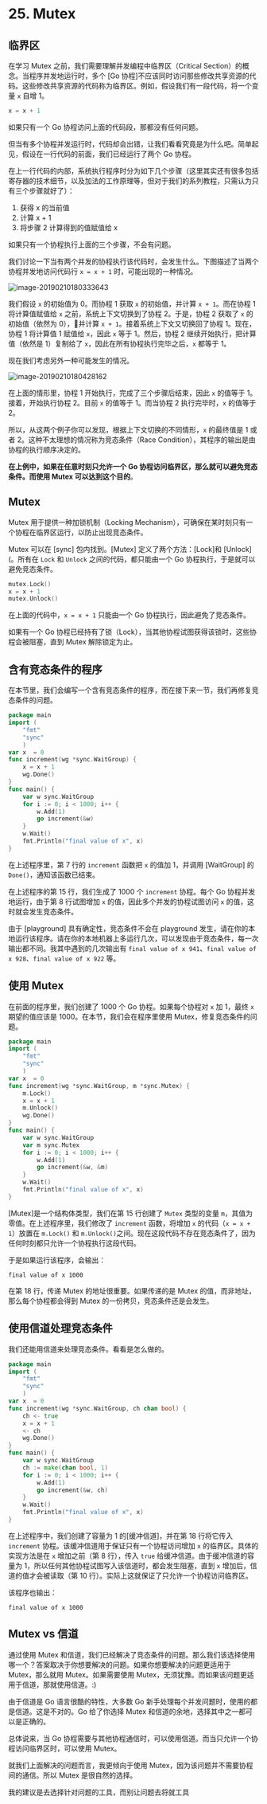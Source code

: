# 25. Mutex

## 临界区

在学习 Mutex 之前，我们需要理解并发编程中临界区（Critical Section）的概念。当程序并发地运行时，多个 [Go 协程]不应该同时访问那些修改共享资源的代码。这些修改共享资源的代码称为临界区。例如，假设我们有一段代码，将一个变量 `x` 自增 1。  

```go
x = x + 1
```

如果只有一个 Go 协程访问上面的代码段，那都没有任何问题。  

但当有多个协程并发运行时，代码却会出错，让我们看看究竟是为什么吧。简单起见，假设在一行代码的前面，我们已经运行了两个 Go 协程。  

在上一行代码的内部，系统执行程序时分为如下几个步骤（这里其实还有很多包括寄存器的技术细节，以及加法的工作原理等，但对于我们的系列教程，只需认为只有三个步骤就好了）：  

1. 获得 x 的当前值
2. 计算 x + 1
3. 将步骤 2 计算得到的值赋值给 x

如果只有一个协程执行上面的三个步骤，不会有问题。  

我们讨论一下当有两个并发的协程执行该代码时，会发生什么。下图描述了当两个协程并发地访问代码行 `x = x + 1` 时，可能出现的一种情况。 

![image-20190210180333643](/Users/liuqingzheng/Desktop/go系列教程/image-20190210180333643.png)

我们假设 `x` 的初始值为 0。而协程 1 获取 `x` 的初始值，并计算 `x + 1`。而在协程 1 将计算值赋值给 `x` 之前，系统上下文切换到了协程 2。于是，协程 2 获取了 `x` 的初始值（依然为 0），并计算 `x + 1`。接着系统上下文又切换回了协程 1。现在，协程 1 将计算值 1 赋值给 `x`，因此 `x` 等于 1。然后，协程 2 继续开始执行，把计算值（依然是 1）复制给了 `x`，因此在所有协程执行完毕之后，`x` 都等于 1。  

现在我们考虑另外一种可能发生的情况。  

![image-20190210180428162](/Users/liuqingzheng/Desktop/go系列教程/image-20190210180428162.png)  

在上面的情形里，协程 1 开始执行，完成了三个步骤后结束，因此 `x` 的值等于 1。接着，开始执行协程 2。目前 `x` 的值等于 1。而当协程 2 执行完毕时，`x` 的值等于 2。  

所以，从这两个例子你可以发现，根据上下文切换的不同情形，`x` 的最终值是 1 或者 2。这种不太理想的情况称为竞态条件（Race Condition），其程序的输出是由协程的执行顺序决定的。  

**在上例中，如果在任意时刻只允许一个 Go 协程访问临界区，那么就可以避免竞态条件。而使用 Mutex 可以达到这个目的**。  

## Mutex

Mutex 用于提供一种加锁机制（Locking Mechanism），可确保在某时刻只有一个协程在临界区运行，以防止出现竞态条件。  

Mutex 可以在 [sync] 包内找到。[Mutex] 定义了两个方法：[Lock]和 [Unlock](。所有在 `Lock` 和 `Unlock` 之间的代码，都只能由一个 Go 协程执行，于是就可以避免竞态条件。  

```go
mutex.Lock()  
x = x + 1  
mutex.Unlock()
```

在上面的代码中，`x = x + 1` 只能由一个 Go 协程执行，因此避免了竞态条件。  

如果有一个 Go 协程已经持有了锁（Lock），当其他协程试图获得该锁时，这些协程会被阻塞，直到 Mutex 解除锁定为止。  

## 含有竞态条件的程序

在本节里，我们会编写一个含有竞态条件的程序，而在接下来一节，我们再修复竞态条件的问题。  

```go
package main  
import (  
    "fmt"
    "sync"
    )
var x  = 0  
func increment(wg *sync.WaitGroup) {  
    x = x + 1
    wg.Done()
}
func main() {  
    var w sync.WaitGroup
    for i := 0; i < 1000; i++ {
        w.Add(1)        
        go increment(&w)
    }
    w.Wait()
    fmt.Println("final value of x", x)
}
```

在上述程序里，第 7 行的 `increment` 函数把 `x` 的值加 1，并调用 [WaitGroup] 的 `Done()`，通知该函数已结束。  

在上述程序的第 15 行，我们生成了 1000 个 `increment` 协程。每个 Go 协程并发地运行，由于第 8 行试图增加 `x` 的值，因此多个并发的协程试图访问 `x` 的值，这时就会发生竞态条件。  

由于 [playground] 具有确定性，竞态条件不会在 playground 发生，请在你的本地运行该程序。请在你的本地机器上多运行几次，可以发现由于竞态条件，每一次输出都不同。我其中遇到的几次输出有 `final value of x 941`、`final value of x 928`、`final value of x 922` 等。  

## 使用 Mutex

在前面的程序里，我们创建了 1000 个 Go 协程。如果每个协程对 `x` 加 1，最终 `x` 期望的值应该是 1000。在本节，我们会在程序里使用 Mutex，修复竞态条件的问题。  

```go
package main  
import (  
    "fmt"
    "sync"
    )
var x  = 0  
func increment(wg *sync.WaitGroup, m *sync.Mutex) {  
    m.Lock()
    x = x + 1
    m.Unlock()
    wg.Done()   
}
func main() {  
    var w sync.WaitGroup
    var m sync.Mutex
    for i := 0; i < 1000; i++ {
        w.Add(1)        
        go increment(&w, &m)
    }
    w.Wait()
    fmt.Println("final value of x", x)
}
```



[Mutex]是一个结构体类型，我们在第 15 行创建了 `Mutex` 类型的变量 `m`，其值为零值。在上述程序里，我们修改了 `increment` 函数，将增加 `x` 的代码（`x = x + 1`）放置在 `m.Lock()` 和 `m.Unlock()`之间。现在这段代码不存在竞态条件了，因为任何时刻都只允许一个协程执行这段代码。  

于是如果运行该程序，会输出：  

```
final value of x 1000
```

在第 18 行，传递 Mutex 的地址很重要。如果传递的是 Mutex 的值，而非地址，那么每个协程都会得到 Mutex 的一份拷贝，竞态条件还是会发生。  

## 使用信道处理竞态条件

我们还能用信道来处理竞态条件。看看是怎么做的。  

```go
package main  
import (  
    "fmt"
    "sync"
    )
var x  = 0  
func increment(wg *sync.WaitGroup, ch chan bool) {  
    ch <- true
    x = x + 1
    <- ch
    wg.Done()   
}
func main() {  
    var w sync.WaitGroup
    ch := make(chan bool, 1)
    for i := 0; i < 1000; i++ {
        w.Add(1)        
        go increment(&w, ch)
    }
    w.Wait()
    fmt.Println("final value of x", x)
}
```

在上述程序中，我们创建了容量为 1 的[缓冲信道]，并在第 18 行将它传入 `increment` 协程。该缓冲信道用于保证只有一个协程访问增加 `x` 的临界区。具体的实现方法是在 `x` 增加之前（第 8 行），传入 `true` 给缓冲信道。由于缓冲信道的容量为 1，所以任何其他协程试图写入该信道时，都会发生阻塞，直到 `x` 增加后，信道的值才会被读取（第 10 行）。实际上这就保证了只允许一个协程访问临界区。  

该程序也输出：  

```
final value of x 1000
```

## Mutex vs 信道

通过使用 Mutex  和信道，我们已经解决了竞态条件的问题。那么我们该选择使用哪一个？答案取决于你想要解决的问题。如果你想要解决的问题更适用于 Mutex，那么就用  Mutex。如果需要使用 Mutex，无须犹豫。而如果该问题更适用于信道，那就使用信道。:)  

由于信道是 Go 语言很酷的特性，大多数 Go 新手处理每个并发问题时，使用的都是信道。这是不对的。Go 给了你选择 Mutex 和信道的余地，选择其中之一都可以是正确的。  

总体说来，当 Go 协程需要与其他协程通信时，可以使用信道。而当只允许一个协程访问临界区时，可以使用 Mutex。  

就我们上面解决的问题而言，我更倾向于使用 Mutex，因为该问题并不需要协程间的通信。所以 Mutex 是很自然的选择。  

我的建议是去选择针对问题的工具，而别让问题去将就工具